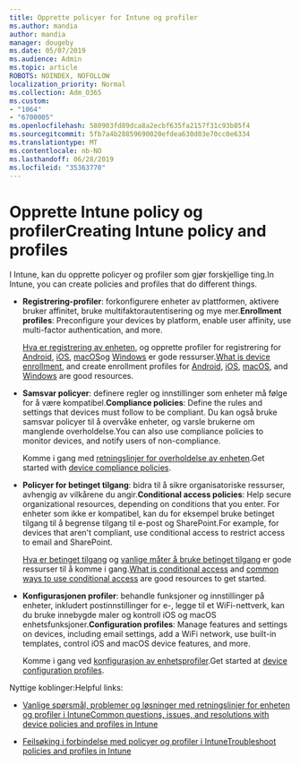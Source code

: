 ```yaml
---
title: Opprette policyer for Intune og profiler
ms.author: mandia
author: mandia
manager: dougeby
ms.date: 05/07/2019
ms.audience: Admin
ms.topic: article
ROBOTS: NOINDEX, NOFOLLOW
localization_priority: Normal
ms.collection: Adm_O365
ms.custom:
- "1064"
- "6700005"
ms.openlocfilehash: 580903fd89dca8a2ecbf635fa2157f31c93b85f4
ms.sourcegitcommit: 5fb7a4b28859690020efdea630d03e70cc0e6334
ms.translationtype: MT
ms.contentlocale: nb-NO
ms.lasthandoff: 06/28/2019
ms.locfileid: "35363770"
---
```

# <a name="creating-intune-policy-and-profiles"></a><span data-ttu-id="8c89c-102">Opprette Intune policy og profiler</span><span class="sxs-lookup"><span data-stu-id="8c89c-102">Creating Intune policy and profiles</span></span>

<span data-ttu-id="8c89c-103">I Intune, kan du opprette policyer og profiler som gjør forskjellige ting.</span><span class="sxs-lookup"><span data-stu-id="8c89c-103">In Intune, you can create policies and profiles that do different things.</span></span>

- <span data-ttu-id="8c89c-104">**Registrering-profiler**: forkonfigurere enheter av plattformen, aktivere bruker affinitet, bruke multifaktorautentisering og mye mer.</span><span class="sxs-lookup"><span data-stu-id="8c89c-104">**Enrollment profiles**: Preconfigure your devices by platform, enable user affinity, use multi-factor authentication, and more.</span></span>

  <span data-ttu-id="8c89c-105">[Hva er registrering av enheten](https://docs.microsoft.com/intune/device-enrollment), og opprette profiler for registrering for [Android](https://docs.microsoft.com/intune/android-enroll), [iOS](https://docs.microsoft.com/intune/ios-enroll), [macOS](https://docs.microsoft.com/intune/macos-enroll)og [Windows](https://docs.microsoft.com/intune/windows-enrollment-methods) er gode ressurser.</span><span class="sxs-lookup"><span data-stu-id="8c89c-105">[What is device enrollment](https://docs.microsoft.com/intune/device-enrollment), and create enrollment profiles for [Android](https://docs.microsoft.com/intune/android-enroll), [iOS](https://docs.microsoft.com/intune/ios-enroll), [macOS](https://docs.microsoft.com/intune/macos-enroll), and [Windows](https://docs.microsoft.com/intune/windows-enrollment-methods) are good resources.</span></span>

- <span data-ttu-id="8c89c-106">**Samsvar policyer**: definere regler og innstillinger som enheter må følge for å være kompatibel.</span><span class="sxs-lookup"><span data-stu-id="8c89c-106">**Compliance policies**: Define the rules and settings that devices must follow to be compliant.</span></span> <span data-ttu-id="8c89c-107">Du kan også bruke samsvar policyer til å overvåke enheter, og varsle brukerne om manglende overholdelse.</span><span class="sxs-lookup"><span data-stu-id="8c89c-107">You can also use compliance policies to monitor devices, and notify users of non-compliance.</span></span>

  <span data-ttu-id="8c89c-108">Komme i gang med [retningslinjer for overholdelse av enheten](https://docs.microsoft.com/intune/device-compliance-get-started).</span><span class="sxs-lookup"><span data-stu-id="8c89c-108">Get started with [device compliance policies](https://docs.microsoft.com/intune/device-compliance-get-started).</span></span>
- <span data-ttu-id="8c89c-109">**Policyer for betinget tilgang**: bidra til å sikre organisatoriske ressurser, avhengig av vilkårene du angir.</span><span class="sxs-lookup"><span data-stu-id="8c89c-109">**Conditional access policies**: Help secure organizational resources, depending on conditions that you enter.</span></span> <span data-ttu-id="8c89c-110">For enheter som ikke er kompatibel, kan du for eksempel bruke betinget tilgang til å begrense tilgang til e-post og SharePoint.</span><span class="sxs-lookup"><span data-stu-id="8c89c-110">For example, for devices that aren't compliant, use conditional access to restrict access to email and SharePoint.</span></span>

  <span data-ttu-id="8c89c-111">[Hva er betinget tilgang](https://docs.microsoft.com/intune/conditional-access) og [vanlige måter å bruke betinget tilgang](https://docs.microsoft.com/intune/conditional-access-intune-common-ways-use) er gode ressurser til å komme i gang.</span><span class="sxs-lookup"><span data-stu-id="8c89c-111">[What is conditional access](https://docs.microsoft.com/intune/conditional-access) and [common ways to use conditional access](https://docs.microsoft.com/intune/conditional-access-intune-common-ways-use) are good resources to get started.</span></span>

- <span data-ttu-id="8c89c-112">**Konfigurasjonen profiler**: behandle funksjoner og innstillinger på enheter, inkludert postinnstillinger for e-, legge til et WiFi-nettverk, kan du bruke innebygde maler og kontroll iOS og macOS enhetsfunksjoner.</span><span class="sxs-lookup"><span data-stu-id="8c89c-112">**Configuration profiles**: Manage features and settings on devices, including email settings, add a WiFi network, use built-in templates, control iOS and macOS device features, and more.</span></span>

  <span data-ttu-id="8c89c-113">Komme i gang ved [konfigurasjon av enhetsprofiler](https://docs.microsoft.com/intune/device-profiles).</span><span class="sxs-lookup"><span data-stu-id="8c89c-113">Get started at [device configuration profiles](https://docs.microsoft.com/intune/device-profiles).</span></span>

<span data-ttu-id="8c89c-114">Nyttige koblinger:</span><span class="sxs-lookup"><span data-stu-id="8c89c-114">Helpful links:</span></span>

- [<span data-ttu-id="8c89c-115">Vanlige spørsmål, problemer og løsninger med retningslinjer for enheten og profiler i Intune</span><span class="sxs-lookup"><span data-stu-id="8c89c-115">Common questions, issues, and resolutions with device policies and profiles in Intune</span></span>](https://docs.microsoft.com/intune/device-profile-troubleshoot)

- [<span data-ttu-id="8c89c-116">Feilsøking i forbindelse med policyer og profiler i Intune</span><span class="sxs-lookup"><span data-stu-id="8c89c-116">Troubleshoot policies and profiles in Intune</span></span>](https://docs.microsoft.com/intune/troubleshoot-policies-in-microsoft-intune)
